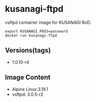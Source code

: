 # kusanagi-ftpd

vsftpd container image for KUSANAGI RoD.
```
export KUSANAGI_PASS=password
docker run kusanagi-ftpd
```

## Versions(tags)
- 1.0.10-r4

## Image Content
- Alpine Linux:3.19.1
- vsftpd: 3.0.5-r2

